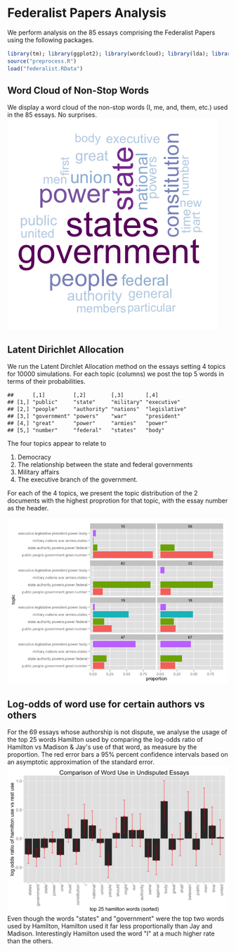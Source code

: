 Federalist Papers Analysis
========================================================
We perform analysis on the 85 essays comprising the Federalist Papers using the
following packages.


```r
library(tm); library(ggplot2); library(wordcloud); library(lda); library(reshape2)
source("preprocess.R")
load("federalist.RData")
```




Word Cloud of Non-Stop Words
--------------------------------------------------------
We display a word cloud of the non-stop words (I, me, and, them, etc.) used in the 85 essays.  No surprises.  
![plot of chunk unnamed-chunk-3](./README_files/figure-html/unnamed-chunk-3.png) 


Latent Dirichlet Allocation
--------------------------------------------------------
We run the Latent Dirchlet Allocation method on the essays setting 4 topics for
10000 simulations.  For each topic (columns) we post the top 5 words in terms of their probabilities.  

```
##      [,1]         [,2]        [,3]       [,4]         
## [1,] "public"     "state"     "military" "executive"  
## [2,] "people"     "authority" "nations"  "legislative"
## [3,] "government" "powers"    "war"      "president"  
## [4,] "great"      "power"     "armies"   "power"      
## [5,] "number"     "federal"   "states"   "body"
```
The four topics appear to relate to 

1. Democracy
2. The relationship between the state and federal governments
3. Military affairs
4. The executive branch of the government.  

For each of the 4 topics, we present the topic distribution of the 2 documents with the highest proprotion for that topic, with the essay number as the header.  

![plot of chunk unnamed-chunk-5](./README_files/figure-html/unnamed-chunk-5.png) 


Log-odds of word use for certain authors vs others
--------------------------------------------------------
For the 69 essays whose authorship is not dispute, we analyse the usage of the top 25 words Hamilton used by comparing the log-odds ratio of Hamilton vs Madison & Jay's use of that word, as measure by the proportion.  The red error bars a 95% percent confidence intervals based on an asymptotic approximation of the standard error.  
![plot of chunk unnamed-chunk-6](./README_files/figure-html/unnamed-chunk-6.png) 
Even though the words "states" and "government" were the top two words used by Hamilton, Hamilton used it far less proportionally than Jay and Madison.  Interestingly Hamilton used the word "I" at a much higher rate than the others.  




